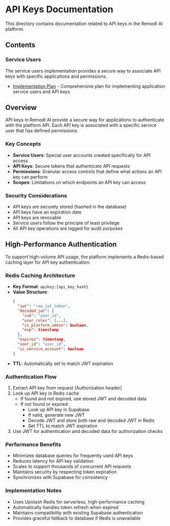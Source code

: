 # API Keys Documentation

This directory contains documentation related to API keys in the Remodl AI platform.

## Contents

### Service Users

The service users implementation provides a secure way to associate API keys with specific applications and permissions.

- [Implementation Plan](./service_users/implementation_plan.md) - Comprehensive plan for implementing application service users and API keys

## Overview

API keys in Remodl AI provide a secure way for applications to authenticate with the platform API. Each API key is associated with a specific service user that has defined permissions.

### Key Concepts

- **Service Users**: Special user accounts created specifically for API access
- **API Keys**: Secure tokens that authenticate API requests
- **Permissions**: Granular access controls that define what actions an API key can perform
- **Scopes**: Limitations on which endpoints an API key can access

### Security Considerations

- API keys are securely stored (hashed in the database)
- API keys have an expiration date
- API keys are revocable
- Service users follow the principle of least privilege
- All API key operations are logged for audit purposes 

## High-Performance Authentication

To support high-volume API usage, the platform implements a Redis-based caching layer for API key authentication:

### Redis Caching Architecture

- **Key Format**: `apikey:{api_key_hash}`
- **Value Structure**:
  ```json
  {
    "jwt": "raw_jwt_token",
    "decoded_jwt": {
      "sub": "user_id",
      "user_roles": [...],
      "is_platform_admin": boolean,
      "exp": timestamp
    },
    "expires": timestamp,
    "user_id": "user_id",
    "is_service_account": boolean
  }
  ```
- **TTL**: Automatically set to match JWT expiration

### Authentication Flow

1. Extract API key from request (Authorization header)
2. Look up API key in Redis cache
   - If found and not expired, use stored JWT and decoded data
   - If not found or expired:
     - Look up API key in Supabase
     - If valid, generate new JWT
     - Decode JWT and store both raw and decoded JWT in Redis
     - Set TTL to match JWT expiration
3. Use JWT for authentication and decoded data for authorization checks

### Performance Benefits

- Minimizes database queries for frequently used API keys
- Reduces latency for API key validation
- Scales to support thousands of concurrent API requests
- Maintains security by respecting token expiration
- Synchronizes with Supabase for consistency

### Implementation Notes

- Uses Upstash Redis for serverless, high-performance caching
- Automatically handles token refresh when expired
- Maintains compatibility with existing Supabase authentication
- Provides graceful fallback to database if Redis is unavailable 